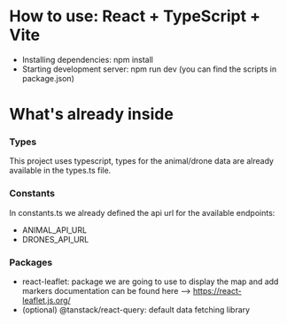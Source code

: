 # How to use: React + TypeScript + Vite

- Installing dependencies: npm install
- Starting development server: npm run dev (you can find the scripts in package.json)

# What's already inside

### Types

This project uses typescript, types for the animal/drone data are already available in the types.ts file.

### Constants

In constants.ts we already defined the api url for the available endpoints:

- ANIMAL_API_URL
- DRONES_API_URL

### Packages

- react-leaflet: package we are going to use to display the map and add markers documentation can be found here --> https://react-leaflet.js.org/
- (optional) @tanstack/react-query: default data fetching library
